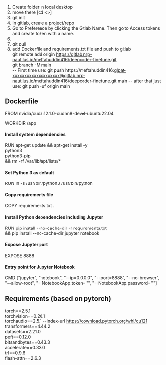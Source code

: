 1. Create folder in local desktop
2. move there [cd <>]
3. git init
4. In gitlab, create a project/repo
5. Go to Preference by clicking the Gitlab Name. Then go to Access tokens and create token with a name.
6. 
7. git pull <repo>
8. add Dockerfile and requirements.txt file and push to gitlab <br>
   git remote add origin https://gitlab.nrp-nautilus.io/meftahuddin416/deepcoder-finetune.git <br>
   git branch -M main <br>
   -- First time use:  git push https://meftahuddin416:glpat-xxxxxxxxxxxxxxxxxxxx@gitlab.nrp-nautilus.io/meftahuddin416/deepcoder-finetune.git main
   -- after that just use: git push -uf origin main <br> 
   
## Dockerfile
FROM nvidia/cuda:12.1.0-cudnn8-devel-ubuntu22.04

WORKDIR /app

#### Install system dependencies
RUN apt-get update && apt-get install -y \
    python3 \
    python3-pip \
    && rm -rf /var/lib/apt/lists/*

#### Set Python 3 as default
RUN ln -s /usr/bin/python3 /usr/bin/python

#### Copy requirements file
COPY requirements.txt .

#### Install Python dependencies including Jupyter
RUN pip install --no-cache-dir -r requirements.txt \
    && pip install --no-cache-dir jupyter notebook

#### Expose Jupyter port
EXPOSE 8888

#### Entry point for Jupyter Notebook
CMD ["jupyter", "notebook", "--ip=0.0.0.0", "--port=8888", "--no-browser", "--allow-root", "--NotebookApp.token=''", "--NotebookApp.password=''"]

## Requirements (based on pytorch)
torch==2.5.1 <br>
torchvision==0.20.1  <br>
torchaudio==2.5.1 --index-url https://download.pytorch.org/whl/cu121 <br>
transformers==4.44.2 <br>
datasets==2.21.0 <br>
peft==0.12.0 <br>
bitsandbytes==0.43.3 <br>
accelerate==0.33.0 <br>
trl==0.9.6 <br>
flash-attn==2.6.3 <br>

